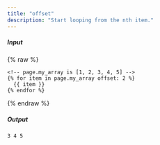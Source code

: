 ```yaml
---
title: "offset"
description: "Start looping from the nth item."
---
```

##### Input

{% raw %}
~~~liquid
<!-- page.my_array is [1, 2, 3, 4, 5] -->
{% for item in page.my_array offset: 2 %}
  {{ item }}
{% endfor %}
~~~
{% endraw %}

##### Output

~~~html
3 4 5
~~~
